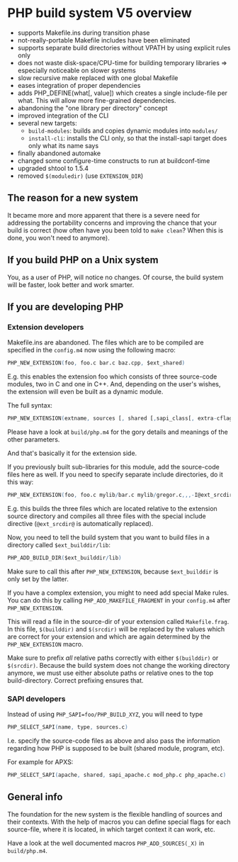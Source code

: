 # PHP build system V5 overview

* supports Makefile.ins during transition phase
* not-really-portable Makefile includes have been eliminated
* supports separate build directories without VPATH by using explicit rules only
* does not waste disk-space/CPU-time for building temporary libraries =>
  especially noticeable on slower systems
* slow recursive make replaced with one global Makefile
* eases integration of proper dependencies
* adds PHP_DEFINE(what[, value]) which creates a single include-file per what.
  This will allow more fine-grained dependencies.
* abandoning the "one library per directory" concept
* improved integration of the CLI
* several new targets:
  * `build-modules`: builds and copies dynamic modules into `modules/`
  * `install-cli`: installs the CLI only, so that the install-sapi target does
    only what its name says
* finally abandoned automake
* changed some configure-time constructs to run at buildconf-time
* upgraded shtool to 1.5.4
* removed `$(moduledir)` (use `EXTENSION_DIR`)

## The reason for a new system

It became more and more apparent that there is a severe need for addressing the
portability concerns and improving the chance that your build is correct (how
often have you been told to `make clean`? When this is done, you won't need to
anymore).

## If you build PHP on a Unix system

You, as a user of PHP, will notice no changes. Of course, the build system will
be faster, look better and work smarter.

## If you are developing PHP

### Extension developers

Makefile.ins are abandoned. The files which are to be compiled are specified in
the `config.m4` now using the following macro:

```m4
PHP_NEW_EXTENSION(foo, foo.c bar.c baz.cpp, $ext_shared)
```

E.g. this enables the extension foo which consists of three source-code modules,
two in C and one in C++. And, depending on the user's wishes, the extension will
even be built as a dynamic module.

The full syntax:

```m4
PHP_NEW_EXTENSION(extname, sources [, shared [,sapi_class[, extra-cflags]]])
```

Please have a look at `build/php.m4` for the gory details and meanings of the
other parameters.

And that's basically it for the extension side.

If you previously built sub-libraries for this module, add the source-code files
here as well. If you need to specify separate include directories, do it this
way:

```m4
PHP_NEW_EXTENSION(foo, foo.c mylib/bar.c mylib/gregor.c,,,-I@ext_srcdir@/lib)
```

E.g. this builds the three files which are located relative to the extension
source directory and compiles all three files with the special include directive
(`@ext_srcdir@` is automatically replaced).

Now, you need to tell the build system that you want to build files in a
directory called `$ext_builddir/lib`:

```m4
PHP_ADD_BUILD_DIR($ext_builddir/lib)
```

Make sure to call this after `PHP_NEW_EXTENSION`, because `$ext_builddir` is
only set by the latter.

If you have a complex extension, you might to need add special Make rules. You
can do this by calling `PHP_ADD_MAKEFILE_FRAGMENT` in your `config.m4` after
`PHP_NEW_EXTENSION`.

This will read a file in the source-dir of your extension called
`Makefile.frag`. In this file, `$(builddir)` and `$(srcdir)` will be replaced by
the values which are correct for your extension and which are again determined
by the `PHP_NEW_EXTENSION` macro.

Make sure to prefix *all* relative paths correctly with either `$(builddir)` or
`$(srcdir)`. Because the build system does not change the working directory
anymore, we must use either absolute paths or relative ones to the top
build-directory. Correct prefixing ensures that.

### SAPI developers

Instead of using `PHP_SAPI=foo/PHP_BUILD_XYZ`, you will need to type

```m4
PHP_SELECT_SAPI(name, type, sources.c)
```

I.e. specify the source-code files as above and also pass the information
regarding how PHP is supposed to be built (shared module, program, etc).

For example for APXS:

```m4
PHP_SELECT_SAPI(apache, shared, sapi_apache.c mod_php.c php_apache.c)
```

## General info

The foundation for the new system is the flexible handling of sources and their
contexts. With the help of macros you can define special flags for each
source-file, where it is located, in which target context it can work, etc.

Have a look at the well documented macros `PHP_ADD_SOURCES(_X)` in
`build/php.m4`.

